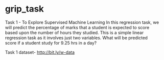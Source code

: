 # grip_task
Task 1 - To Explore Supervised Machine Learning In this regression task,
we will predict the percentage of marks that a student is expected to score based upon the number of hours they studied. 
This is a simple linear regression task as it involves just two variables. What will be predicted score if a student study for 9.25 hrs in a day?

Task 1 dataset- http://bit.ly/w-data
